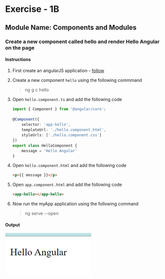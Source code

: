 # Exercise - 1B

## Module Name: Components and Modules

### Create a new component called hello and render Hello Angular on the page

#### Instructions

1. First create an angularJS application - [follow](createAnApplication.md)

2. Create a new component `hello` using the following commmand
    > ng g c hello

3. Open `hello.component.ts` and add the following code

    ```ts
    import { Component } from '@angular/core';

    @Component({
        selector: 'app-hello',
        templateUrl: './hello.component.html',
        styleUrls: ['./hello.component.css']
    })
    export class HelloComponent {
        message = 'Hello Angular'
    }

    ```

4. Open `hello.component.html` and add the following code

    ```html
    <p>{{ message }}</p>
    ```

5. Open `app.component.html` and add the following code

    ```html
    <app-hello></app-hello>
    ```

6. Now run the myApp application using the following command
    > ng serve --open

#### Output
![exercise - 1b output](./images/image-1.png)